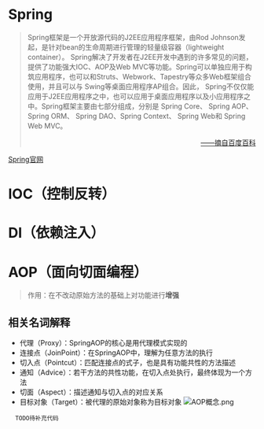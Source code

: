 # Spring
> Spring框架是一个开放源代码的J2EE应用程序框架，由Rod Johnson发起，是针对bean的生命周期进行管理的轻量级容器（lightweight container）。 Spring解决了开发者在J2EE开发中遇到的许多常见的问题，提供了功能强大IOC、AOP及Web MVC等功能。Spring可以单独应用于构筑应用程序，也可以和Struts、Webwork、Tapestry等众多Web框架组合使用，并且可以与 Swing等桌面应用程序AP组合。因此， Spring不仅仅能应用于J2EE应用程序之中，也可以应用于桌面应用程序以及小应用程序之中。Spring框架主要由七部分组成，分别是 Spring Core、 Spring AOP、 Spring ORM、 Spring DAO、Spring Context、 Spring Web和 Spring Web MVC。
> <p align="right"><a href="https://baike.baidu.com/item/spring/85061">——摘自百度百科</a></p>

[Spring官网](https://spring.io/)
# IOC（控制反转）

# DI（依赖注入）

# AOP（面向切面编程）
> 作用：在不改动原始方法的基础上对功能进行**增强**

## 相关名词解释
 - 代理（Proxy）：SpringAOP的核心是用代理模式实现的
 - 连接点（JoinPoint）：在SpringAOP中，理解为任意方法的执行
 - 切入点（Pointcut）：匹配连接点的式子，也是具有功能共性的方法描述
 - 通知（Advice）：若干方法的共性功能，在切入点处执行，最终体现为一个方法
 - 切面（Aspect）：描述通知与切入点的对应关系
 - 目标对象（Target）：被代理的原始对象称为目标对象
 ![AOP概念.png](https://s2.loli.net/2022/09/12/k4mAshndYLcJVb9.png)

```
  TODO待补充代码
```
